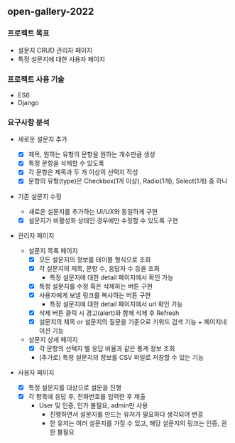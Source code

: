 ## open-gallery-2022

### 프로젝트 목표
- 설문지 CRUD 관리자 페이지
- 특정 설문지에 대한 사용자 페이지

### 프로젝트 사용 기술
- ES6
- Django

### 요구사항 분석
- 새로운 설문지 추가
    - [x] 제목, 원하는 유형의 문항을 원하는 개수만큼 생성
    - [x] 특정 문항을 삭제할 수 있도록
    - [x] 각 문항은 제목과 두 개 이상의 선택지 작성
    - [x] 문항의 유형(type)은 Checkbox(1개 이상), Radio(1개), Select(1개) 중 하나
    
- 기존 설문지 수정
    - 새로운 설문지를 추가하는 UI/UX와 동일하게 구현
    - [x] 설문지가 비활성화 상태인 경우에만 수정할 수 있도록 구현

- 관리자 페이지
    - 설문지 목록 페이지
        - [x] 모든 설문지의 정보를 테이블 형식으로 조회
        - [x] 각 설문지의 제목, 문항 수, 응답자 수 등을 조회
            - 특정 설문지에 대한 detail 페이지에서 확인 가능
        - [x] 특정 설문지를 수정 혹은 삭제하는 버튼 구현
        - [x] 사용자에게 보낼 링크를 복사하는 버튼 구현
            - 특정 설문지에 대한 detail 페이지에서 url 확인 가능
        - [x] 삭제 버튼 클릭 시 경고(alert)와 함께 삭제 후 Refresh
        - [x] 설문지의 제목 or 설문지의 질문을 기준으로 키워드 검색 기능 + 페이지네이션 기능

    - 설문지 상세 페이지
        - [x] 각 문항의 선택지 별 응답 비율과 같은 통계 정보 조회
        - (추가로) 특정 설문지의 정보를 CSV 파일로 저장할 수 있는 기능

- 사용자 페이지
    - [x] 특정 설문지를 대상으로 설문을 진행
    - [x] 각 항목에 응답 후, 전화번호를 입력한 후 제출
        - User 및 인증, 인가 불필요, admin만 사용
            - 진행하면서 설문지를 만드는 유저가 필요하다 생각되어 변경
            - 한 유저는 여러 설문지를 가질 수 있고, 해당 설문지의 링크는 인증, 권한 불필요
    
